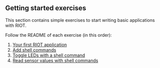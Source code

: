 ## Getting started exercises

This section contains simple exercises to start writing basic applications with
RIOT.

Follow the README of each exercise (in this order):
1. [Your first RIOT application](first-app)
2. [Add shell commands](shell)
3. [Toggle LEDs with a shell command](led)
4. [Read sensor values with shell commands](sensor)

